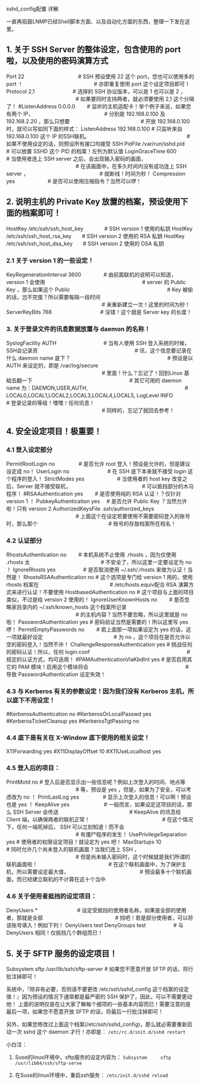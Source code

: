 
sshd_config配置 详解

一直再捣鼓LNMP已经Shell脚本方面、以及自动化方面的东西，整理一下发在这里。


## 1. 关于 SSH Server 的整体设定，包含使用的 port 啦，以及使用的密码演算方式
Port 22　　　　　　　　　　         # SSH 预设使用 22 这个 port，您也可以使用多的 port ！
　　　　　　　　　　　　　          # 亦即重复使用 port 这个设定项目即可！
Protocol 2,1　　　　　　　          # 选择的 SSH 协议版本，可以是 1 也可以是 2 ，
　　　　　　　　　　　　　          # 如果要同时支持两者，就必须要使用 2,1 这个分隔了！
#ListenAddress 0.0.0.0　        　# 监听的主机适配卡！举个例子来说，如果您有两个 IP，
　　　　　　　　　　　　　           # 分别是 192.168.0.100 及 192.168.2.20 ，那么只想要
　　　　　　　　　　　　　          # 开放 192.168.0.100 时，就可以写如同下面的样式：
ListenAddress 192.168.0.100         # 只监听来自 192.168.0.100 这个 IP 的SSH联机。
　　　　　　　　　　　　　　　　　　 # 如果不使用设定的话，则预设所有接口均接受 SSH
PidFile /var/run/sshd.pid　　　　　　# 可以放置 SSHD 这个 PID 的档案！左列为默认值
LoginGraceTime 600　　　　          # 当使用者连上 SSH server 之后，会出现输入密码的画面，
　　　　　　　　　　　　　          # 在该画面中，在多久时间内没有成功连上 SSH server ，
　　　　　　　　　　　　　          # 就断线！时间为秒！
Compression yes　　　　　　         # 是否可以使用压缩指令？当然可以啰！

## 2. 说明主机的 Private Key 放置的档案，预设使用下面的档案即可！
HostKey /etc/ssh/ssh_host_key　　　　# SSH version 1 使用的私钥
HostKey /etc/ssh/ssh_host_rsa_key　　# SSH version 2 使用的 RSA 私钥
HostKey /etc/ssh/ssh_host_dsa_key　　# SSH version 2 使用的 DSA 私钥

### 2.1 关于 version 1 的一些设定！
KeyRegenerationInterval 3600　 　　　# 由前面联机的说明可以知道， version 1 会使用
　　　　　　　　　　　　　　　　　　 # server 的 Public Key ，那么如果这个 Public
　　　　　　　　　　　　　　　　　　 # Key 被偷的话，岂不完蛋？所以需要每隔一段时间
　　　　　　　　　　　　　　　　　　 # 来重新建立一次！这里的时间为秒！
ServerKeyBits 768　　　　　　　　　 # 没错！这个就是 Server key 的长度！

### 3. 关于登录文件的讯息数据放置与 daemon 的名称！
SyslogFacility AUTH　　　　　　　　　# 当有人使用 SSH 登入系统的时候，SSH会记录资
　　　　　　　　　　　　　　　　　　 # 讯，这个信息要记录在什么 daemon name 底下？
　　　　　　　　　　　　　　　　　　 # 预设是以 AUTH 来设定的，即是 /var/log/secure
　　　　　　　　　　　　　　　　　　 # 里面！什么？忘记了！回到Linux 基础去翻一下
　　　　　　　　　　　　　　　　　　 # 其它可用的 daemon name 为：DAEMON,USER,AUTH,
　　　　　　　　　　　　　　　　　　 # LOCAL0,LOCAL1,LOCAL2,LOCAL3,LOCAL4,LOCAL5,
LogLevel INFO　　　　　　　　　　　　# 登录记录的等级！嘿嘿！任何讯息！
　　　　　　　　　　　　　　　　　　 # 同样的，忘记了就回去参考！
## 4. 安全设定项目！极重要！

### 4.1 登入设定部分
PermitRootLogin no　　 　　 # 是否允许 root 登入！预设是允许的，但是建议设定成 no！
UserLogin no　　　　　　　  # 在 SSH 底下本来就不接受 login 这个程序的登入！
StrictModes yes　　　　　　 # 当使用者的 host key 改变之后，Server 就不接受联机，
　　　　　　　　　　　　　      # 可以抵挡部分的木马程序！
#RSAAuthentication yes　　  # 是否使用纯的 RSA 认证！？仅针对 version 1 ！
PubkeyAuthentication yes　  # 是否允许 Public Key ？当然允许啦！只有 version 2
AuthorizedKeysFile      .ssh/authorized_keys
　　　　　　　　　　　　　      # 上面这个在设定若要使用不需要密码登入的账号时，那么那个
　　　　　　　　　　　　　      # 账号的存放档案所在档名！

### 4.2 认证部分
RhostsAuthentication no　　     # 本机系统不止使用 .rhosts ，因为仅使用 .rhosts 太
　　　　　　　　　　　　　      # 不安全了，所以这里一定要设定为 no ！
IgnoreRhosts yes　　　　　      # 是否取消使用 ~/.ssh/.rhosts 来做为认证！当然是！
RhostsRSAAuthentication no      # 这个选项是专门给 version 1 用的，使用 rhosts 档案在
　　　　　　　　　　　　　          # /etc/hosts.equiv配合 RSA 演算方式来进行认证！不要使用
HostbasedAuthentication no      # 这个项目与上面的项目类似，不过是给 version 2 使用的！
IgnoreUserKnownHosts no     　　# 是否忽略家目录内的 ~/.ssh/known_hosts 这个档案所记录
　　　　　　　　　　　　　      # 的主机内容？当然不要忽略，所以这里就是 no 啦！
PasswordAuthentication yes      # 密码验证当然是需要的！所以这里写 yes 啰！
PermitEmptyPasswords no     　　# 若上面那一项如果设定为 yes 的话，这一项就最好设定
　　　　　　　　　　　　　          # 为 no ，这个项目在是否允许以空的密码登入！当然不许！
ChallengeResponseAuthentication yes     # 挑战任何的密码认证！所以，任何 login.conf
　　　　　　　　　　　　　　　　　　        # 规定的认证方式，均可适用！
#PAMAuthenticationViaKbdInt yes         # 是否启用其它的 PAM 模块！启用这个模块将会
　　　　　　　　　　　　　　　　　　        # 导致 PasswordAuthentication 设定失效！
　

### 4.3 与 Kerberos 有关的参数设定！因为我们没有 Kerberos 主机，所以底下不用设定！
#KerberosAuthentication no
#KerberosOrLocalPasswd yes
#KerberosTicketCleanup yes
#KerberosTgtPassing no
　

### 4.4 底下是有关在 X-Window 底下使用的相关设定！
X11Forwarding yes
#X11DisplayOffset 10
#X11UseLocalhost yes

### 4.5 登入后的项目：
PrintMotd no                     # 登入后是否显示出一些信息呢？例如上次登入的时间、地点等
　　　　　　　　　　         　　　# 等，预设是 yes ，但是，如果为了安全，可以考虑改为 no ！
PrintLastLog yes    　　　　    # 显示上次登入的信息！可以啊！预设也是 yes ！
KeepAlive yes   　　　　　　    # 一般而言，如果设定这项目的话，那么 SSH Server 会传送
　　　　        　　　　　　　　　# KeepAlive 的讯息给 Client 端，以确保两者的联机正常！
　　    　　　　    　　　　　　　# 在这个情况下，任何一端死掉后， SSH 可以立刻知道！而不会
    　　　　　　　　    　　　　　# 有僵尸程序的发生！
UsePrivilegeSeparation yes    # 使用者的权限设定项目！就设定为 yes 吧！
MaxStartups 10　　　　　　      # 同时允许几个尚未登入的联机画面？当我们连上 SSH ，
　　　　　　　　　　　　　      # 但是尚未输入密码时，这个时候就是我们所谓的联机画面啦！
　　　　　　　　　　　　　      # 在这个联机画面中，为了保护主机，所以需要设定最大值，
　　　　　　　　　　　　　      # 预设最多十个联机画面，而已经建立联机的不计算在这十个当中

### 4.6 关于使用者抵挡的设定项目：
DenyUsers * 　　　　　　　    # 设定受抵挡的使用者名称，如果是全部的使用者，那就是全部
　　　　　　    　　　　　　　    # 挡吧！若是部分使用者，可以将该账号填入！例如下列！
DenyUsers test
DenyGroups test　　　　　      # 与 DenyUsers 相同！仅抵挡几个群组而已！


## 5. 关于 SFTP 服务的设定项目！
Subsystem       sftp    /usr/lib/ssh/sftp-server        # 如果您不愿意开放 SFTP 的话，将行批注掉即可！





系统中，『除非有必要，否则请不要更改 /etc/ssh/sshd_config 这个档案的设定值！』因为预设的情况下通常都是最严密的 SSH 保护了，因此，可以不需要更动他！
上面的说明仅是在让大家了解每个细项的一些基本内容而已！需要注意的是最后一项，如果您不愿意开放 SFTP 的话，将最后一行批注掉即可！

另外，如果您修改过上面这个档案(/etc/ssh/sshd_config)，那么就必需要重新启动一次 sshd 这个 daemon 才行！亦即是：
`/etc/rc.d/init.d/sshd restart`


小白注：

1. Suse的linux环境中，sftp服务的设定内容为：
`Subsystem     sftp  /usr/lib64/ssh/sftp-serve`

2. 在Suse的linux环境中，重启ssh服务：
`/etc/init.d/sshd reload`




